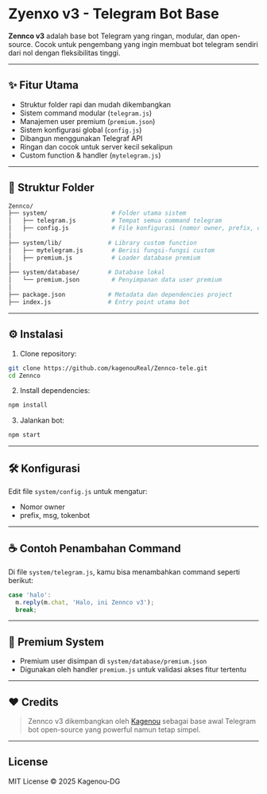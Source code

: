 # Zyenxo v3 - Telegram Bot Base

**Zennco v3** adalah base bot Telegram yang ringan, modular, dan open-source. Cocok untuk pengembang yang ingin membuat bot telegram sendiri dari nol dengan fleksibilitas tinggi.

---

## ✨ Fitur Utama

- Struktur folder rapi dan mudah dikembangkan
- Sistem command modular (`telegram.js`)
- Manajemen user premium (`premium.json`)
- Sistem konfigurasi global (`config.js`)
- Dibangun menggunakan Telegraf API
- Ringan dan cocok untuk server kecil sekalipun
- Custom function & handler (`mytelegram.js`)

---

## 🧾 Struktur Folder

```bash
Zennco/
├── system/                  # Folder utama sistem
│   ├── telegram.js          # Tempat semua command telegram
│   ├── config.js            # File konfigurasi (nomor owner, prefix, dll)
│
├── system/lib/             # Library custom function
│   ├── mytelegram.js        # Berisi fungsi-fungsi custom
│   ├── premium.js           # Loader database premium
│
├── system/database/        # Database lokal
│   └── premium.json         # Penyimpanan data user premium
│
├── package.json            # Metadata dan dependencies project
├── index.js                # Entry point utama bot
```

---

## ⚙️ Instalasi

1. Clone repository:
```bash
git clone https://github.com/kagenouReal/Zennco-tele.git
cd Zennco
```

2. Install dependencies:
```bash
npm install
```

3. Jalankan bot:
```bash
npm start
```

---

## 🛠 Konfigurasi

Edit file `system/config.js` untuk mengatur:
- Nomor owner
- prefix, msg, tokenbot

---

## ☕ Contoh Penambahan Command

Di file `system/telegram.js`, kamu bisa menambahkan command seperti berikut:

```js
case 'halo':
  m.reply(m.chat, 'Halo, ini Zennco v3');
  break;
```

---

## 🔐 Premium System

- Premium user disimpan di `system/database/premium.json`
- Digunakan oleh handler `premium.js` untuk validasi akses fitur tertentu

---

## ❤️ Credits

> Zennco v3 dikembangkan oleh [Kagenou](https://github.com/kagenouReal) sebagai base awal Telegram bot open-source yang powerful namun tetap simpel.

---

## License

MIT License © 2025 Kagenou-DG
